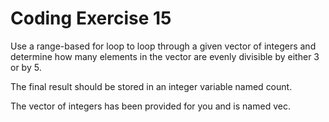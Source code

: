 # Coding Exercise 15

Use a range-based for loop to loop through a given vector of integers and determine how many elements in the vector are evenly divisible by either 3 or by 5.

The final result should be stored in an integer variable named count.

The vector of integers has been provided for you and is named vec.
